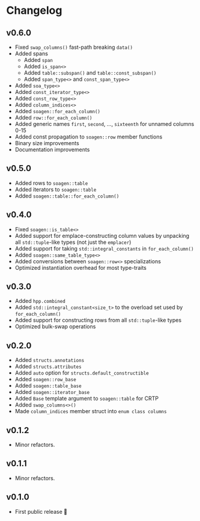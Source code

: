 # Changelog

## v0.6.0

-   Fixed `swap_columns()` fast-path breaking `data()`
-   Added spans
    -   Added `span`
    -   Added `is_span<>`
    -   Added `table::subspan()` and `table::const_subspan()`
    -   Added `span_type<>` and `const_span_type<>`
-   Added `soa_type<>`
-   Added `const_iterator_type<>`
-   Added `const_row_type<>`
-   Added `column_indices<>`
-   Added `soagen::for_each_column()`
-   Added `row::for_each_column()`
-   Added generic names `first`, `second`, ..., `sixteenth` for unnamed columns 0-15
-   Added const propagation to `soagen::row` member functions
-   Binary size improvements
-   Documentation improvements

## v0.5.0

-   Added rows to `soagen::table`
-   Added iterators to `soagen::table`
-   Added `soagen::table::for_each_column()`

## v0.4.0

-   Fixed `soagen::is_table<>`
-   Added support for emplace-constructing column values by unpacking all `std::tuple`-like types (not just the `emplacer`)
-   Added support for taking `std::integral_constants` in `for_each_column()`
-   Added `soagen::same_table_type<>`
-   Added conversions between `soagen::row<>` specializations
-   Optimized instantiation overhead for most type-traits

## v0.3.0

-   Added `hpp.combined`
-   Added `std::integral_constant<size_t>` to the overload set used by `for_each_column()`
-   Added support for constructing rows from all `std::tuple`-like types
-   Optimized bulk-swap operations

## v0.2.0

-   Added `structs.annotations`
-   Added `structs.attributes`
-   Added `auto` option for `structs.default_constructible`
-   Added `soagen::row_base`
-   Added `soagen::table_base`
-   Added `soagen::iterator_base`
-   Added `Base` template argument to `soagen::table` for CRTP
-   Added `swap_columns<>()`
-   Made `column_indices` member struct into `enum class columns`

## v0.1.2

-   Minor refactors.

## v0.1.1

-   Minor refactors.

## v0.1.0

-   First public release 🎉&#xFE0F;
